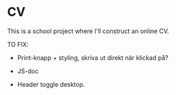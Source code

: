 # CV

This is a school project where I'll construct an online CV.

TO FIX:

* Print-knapp + styling, skriva ut direkt när klickad på?

* JS-doc 

* Header toggle desktop.


